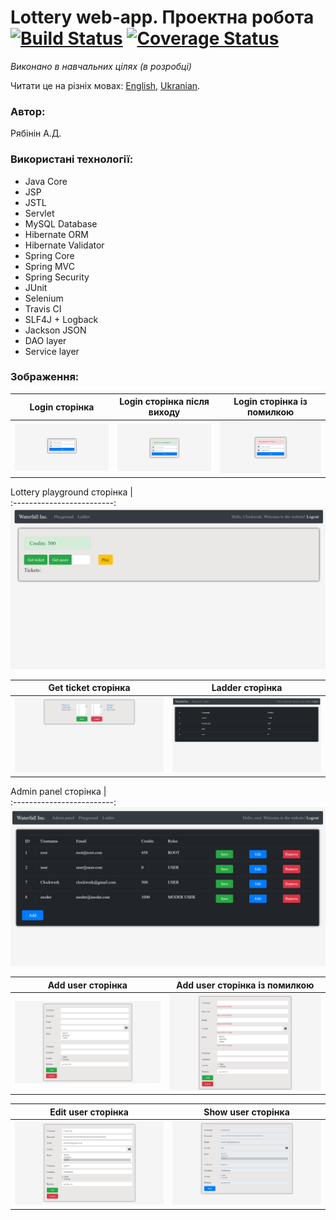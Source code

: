 
# Lottery web-app. Проектна робота [![Build Status](https://travis-ci.com/THEWaterfall/Lottery.svg?branch=master)](https://travis-ci.com/THEWaterfall/Lottery) [![Coverage Status](https://coveralls.io/repos/github/THEWaterfall/Lottery/badge.svg?branch=master)](https://coveralls.io/github/THEWaterfall/Lottery?branch=master)
_Виконано в навчальних цілях (в розробці)_

Читати це на різніх мовах: [English](https://github.com/THEWaterfall/Lottery/blob/master/README.en-US.md), [Ukranian](https://github.com/THEWaterfall/Lottery/blob/master/README.md).

### Автор:

Рябінін А.Д.

### Використані технології:
* Java Core
* JSP
* JSTL
* Servlet
* MySQL Database
* Hibernate ORM
* Hibernate Validator
* Spring Core
* Spring MVC
* Spring Security
* JUnit
* Selenium
* Travis CI
* SLF4J + Logback
* Jackson JSON
* DAO layer
* Service layer


### Зображення:

Login сторінка                 |  Login сторінка після виходу |  Login сторінка із помилкою |         
:-------------------------:|:-------------------------:|:-------------------------:
![](https://github.com/THEWaterfall/Lottery/blob/master/img_examples/login.png)  | ![](https://github.com/THEWaterfall/Lottery/blob/master/img_examples/login_logged.png) | ![](https://github.com/THEWaterfall/Lottery/blob/master/img_examples/login_error.png)

Lottery playground сторінка  |    
:-------------------------:
![](https://github.com/THEWaterfall/Lottery/blob/master/img_examples/playground.png)

 Get ticket сторінка         |  Ladder сторінка             |         
:-----------------------:|:-------------------------:
![](https://github.com/THEWaterfall/Lottery/blob/master/img_examples/get_ticket.png) | ![](https://github.com/THEWaterfall/Lottery/blob/master/img_examples/ladder.png)

 
 Admin panel сторінка         |     
:-------------------------:
 ![](https://github.com/THEWaterfall/Lottery/blob/master/img_examples/adminpanel.png) 

 Add user сторінка            |  Add user сторінка із помилкою |     
:-------------------------:|:-------------------------:
 ![](https://github.com/THEWaterfall/Lottery/blob/master/img_examples/adduser.png) | ![](https://github.com/THEWaterfall/Lottery/blob/master/img_examples/adduser_error.png) 
 
  Edit user сторінка         |  Show user сторінка |     
:-------------------------:|:-------------------------:
 ![](https://github.com/THEWaterfall/Lottery/blob/master/img_examples/edituser.png) | ![](https://github.com/THEWaterfall/Lottery/blob/master/img_examples/showuser.png) 